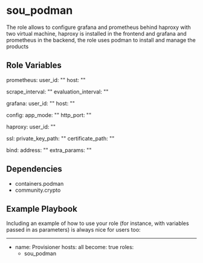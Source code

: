 sou_podman
=========

The role allows to configure grafana and prometheus behind haproxy with two virtual machine, haproxy is installed in the frontend and grafana and prometheus in the backend, the role uses podman to install and manage the products


Role Variables
--------------

prometheus:
  user_id: ""
  host: ""

  scrape_interval: ""
  evaluation_interval: ""

grafana:
  user_id: ""
  host: ""

  config:
    app_mode: ""
    http_port: ""

haproxy:
  user_id: ""

  ssl:
    private_key_path: ""
    certificate_path: ""

  bind:
    address: ""
    extra_params: ""


Dependencies
------------

- containers.podman
- community.crypto

Example Playbook
----------------

Including an example of how to use your role (for instance, with variables passed in as parameters) is always nice for users too:

---
- name: Provisioner
  hosts: all
  become: true
  roles:
   - sou_podman
